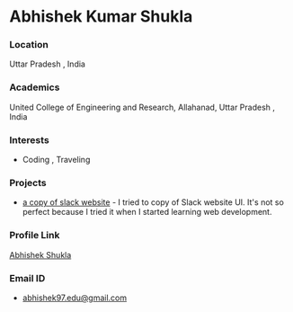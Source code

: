 # Abhishek Kumar Shukla

### Location

Uttar Pradesh , India

### Academics

United College of Engineering and Research, Allahanad, Uttar Pradesh , India

### Interests

- Coding , Traveling 

### Projects

- [a copy of slack website](https://github.com/abhishekalbert/a-copy-of-slack-site) - I tried to copy of Slack website UI. It's not so perfect because I tried it when I started learning web development.
### Profile Link

[Abhishek Shukla](https://github.com/abhishekalbert)

### Email ID

- abhishek97.edu@gmail.com
